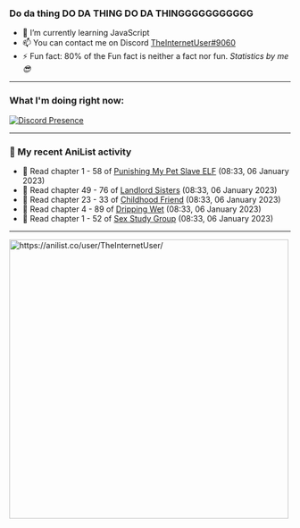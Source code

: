 ### Do da thing DO DA THING DO DA THINGGGGGGGGGGG

- 🌱 I’m currently learning JavaScript
- 📫 You can contact me on Discord [TheInternetUser#9060](https://discord.com/users/534117072796385300)
- ⚡ Fun fact: 80% of the Fun fact is neither a fact nor fun. _Statistics by me 😎_
<hr>
 
### What I'm doing right now:
[![Discord Presence](https://lanyard.cnrad.dev/api/534117072796385300)](https://discord.com/users/534117072796385300)
<hr>
  
### 🌸 My recent AniList activity

<!-- ANILIST_ACTIVITY:start -->

-   📖 Read chapter 1 - 58 of [Punishing My Pet Slave ELF](https://anilist.co/manga/143102) (08:33, 06 January 2023)
-   📖 Read chapter 49 - 76 of [Landlord Sisters](https://anilist.co/manga/138564) (08:33, 06 January 2023)
-   📖 Read chapter 23 - 33 of [Childhood Friend](https://anilist.co/manga/151890) (08:33, 06 January 2023)
-   📖 Read chapter 4 - 89 of [Dripping Wet](https://anilist.co/manga/133057) (08:33, 06 January 2023)
-   📖 Read chapter 1 - 52 of [Sex Study Group](https://anilist.co/manga/145493) (08:33, 06 January 2023)

<!-- ANILIST_ACTIVITY:end -->
<hr>

<img width="500" alt="https://anilist.co/user/TheInternetUser/" src="https://img.anili.st/User/929966"/>
